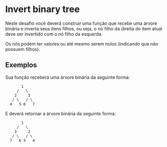 # Invert binary tree
Neste desafio você deverá construir uma função que recebe uma árvore binária e inverta seus itens filhos, ou seja, o nó filho da direita do item atual deve ser invertido com o nó filho da esquerda.

Os nós podem ter valores ou até mesmo serem nulos (indicando que não possuem filhos).

## Exemplos
Sua função receberá uma árvore binária da seguinte forma:

           1
         /   \
        2     3
       / \   / \
      4   5 6   7
E deverá retornar a árvore binária da seguinte forma:

           1
         /   \
        3     2
       / \   / \
      7   6 5   4
